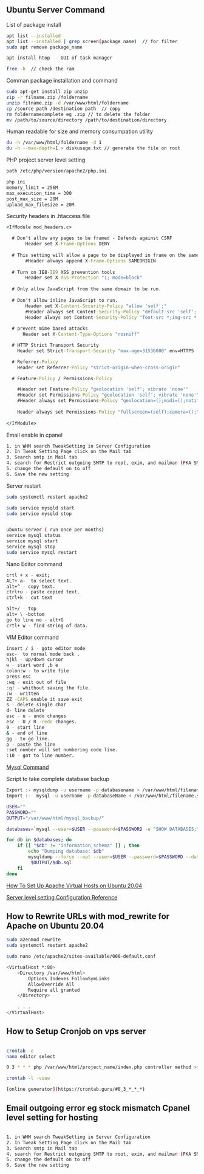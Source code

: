 
## Ubuntu Server Command

List of package install

```bash
apt list --installed
apt list --installed | grep screen(package name)  // for filter
sudo apt remove package_name

apt install htop  - GUI of task manager

free -h  // check the ram


```
Comman package installation and command

```bash
sudo apt-get install zip unzip
zip -r filname.zip /foldername
unzip filname.zip -d /var/www/html/foldername
cp /source path /destination path  // copy 
rm foldernamecomplete eg .zip // to delete the folder
mv /path/to/source/directory /path/to/destination/directory

```

Human readable for size and memory consumpation utility
```bash
du -h /var/www/html/foldername -d 1
du -h --max-depth=1 > diskusage.txt // generate the file on root

```

PHP project server level setting

```bash
path /etc/php/version/apache2/php.ini

php ini
memory_limit = 256M
max_execution_time = 300
post_max_size = 20M
upload_max_filesize = 20M
```

Security headers in .htaccess file
```cmd
<IfModule mod_headers.c>

  # Don't allow any pages to be framed - Defends against CSRF
       Header set X-Frame-Options DENY
  
  # This setting will allow a page to be displayed in frame on the same origin as the page itself
       #Header always append X-Frame-Options SAMEORIGIN
  
  # Turn on IE8-IE9 XSS prevention tools
       Header set X-XSS-Protection "1; mode=block"
  
  # Only allow JavaScript from the same domain to be run.
  
  # Don't allow inline JavaScript to run.
       Header set X-Content-Security-Policy "allow 'self';"
       #Header always set Content-Security-Policy "default-src 'self'; font-src *;img-src * data:; script-src *; style-src *;"
       Header always set Content-Security-Policy "font-src *;img-src * data:;"
  
  # prevent mime based attacks
      Header set X-Content-Type-Options "nosniff"

  # HTTP Strict Transport Security
    Header set Strict-Transport-Security "max-age=31536000" env=HTTPS

  # Referrer-Policy
    Header set Referrer-Policy "strict-origin-when-cross-origin"

  # Feature-Policy / Permissions-Policy

    #Header set Feature-Policy "geolocation 'self'; vibrate 'none'"
    #Header set Permissions-Policy "geolocation 'self'; vibrate 'none'"
    #Header always set Permissions-Policy "geolocation=();midi=();notifications=();push=();sync-xhr=();microphone=();camera=();magnetometer=();gyroscope=();speaker=(self);vibrate=();fullscreen=(self);payment=();"
    
    Header always set Permissions-Policy "fullscreen=(self);camera=();"
  
</IfModule>
```


Email enable in cpanel

```bash
1. in WHM search TweakSetting in Server Configuration
2. In Tweak Setting Page click on the Mail tab
3. Search smtp in Mail tab
4. search for Restrict outgoing SMTP to root, exim, and mailman (FKA SMTP Tweak)
5. change the default on to off
6. Save the new setting
```

Server restart
```bash
sudo systemctl restart apache2

sudo service mysqld start
sudo service mysqld stop


ubuntu server ( run once per months)
service mysql status
service mysql start
service mysql stop
sudo service mysql restart

```

Nano Editor command

```bash
crtl + x - exit;
ALT+ a-  to select text.
alt+^ - copy text.
ctrl+u - paste copied text.
ctrl+k - cut text

alt+/ - top
alt+ \ -bottom
go to line no - alt+G 
crtl+ w - find string of data.
```

VIM Editor command

```bash
insert / i - goto editor mode 
esc-  to normal mode back .
hjkl - up/down cursor
w - start word ,b e
colon:w - to write file
press esc
:wq - exit out of file
:q! - whithout saving the file.
:w - written
ZZ -CAPS enable it save exit
s - delete single char
d- line delete
esc - u - undo changes
esc - U / R -redo changes.
0 - start line
& - end of line
gg - to go line.
p - paste the line
:set number will set numbering code line.
:10 - got to line number.
```

[Mysql Command](https://coimbatorewebhosting.com/blog/list-of-all-commands-used-in-mysql-ssh-linux-shell-in-putty/
) 

Script to take complete database backup

```bash
Export :- mysqldump -u username -p databasename > /var/www/html/filename_to_keep.sql
Import :-  mysql -u username -p databaseName < /var/www/html/filename.sql

USER=""
PASSWORD="" 
OUTPUT="/var/www/html/mysql_backup/"

databases=`mysql --user=$USER --password=$PASSWORD -e "SHOW DATABASES;" | tr -d "| " | grep -v Database`

for db in $databases; do
    if [[ "$db" != "information_schema" ]] ; then
        echo "Dumping database: $db"
        mysqldump --force --opt --user=$USER --password=$PASSWORD --databases $db > $OUTPUT/$db.sql
         $OUTPUT/$db.sql
    fi
done
```

[How To Set Up Apache Virtual Hosts on Ubuntu 20.04](https://www.digitalocean.com/community/tutorials/how-to-set-up-apache-virtual-hosts-on-ubuntu-20-04)

[Server level setting Configuration Reference](https://github.com/geekyshow1/GeekyShowsNotes)

## How to Rewrite URLs with mod_rewrite for Apache on Ubuntu 20.04

```bash
sudo a2enmod rewrite
sudo systemctl restart apache2

sudo nano /etc/apache2/sites-available/000-default.conf

<VirtualHost *:80>
    <Directory /var/www/html>
        Options Indexes FollowSymLinks
        AllowOverride All
        Require all granted
    </Directory>
    
    . . .
</VirtualHost>
```

## How to Setup Cronjob on vps server

``` bash

crontab -e
nano editor select

0 3 * * * php /var/www/html/project_name/index.php controller method >> /var/www/html/project_name/logfile.log 2>&1

crontab -l -view

[online generator](https://crontab.guru/#0_3_*_*_*)

```
## Email outgoing error  eg stock mismatch Cpanel level setting for hosting

```bash

1. in WHM search TweakSetting in Server Configuration
2. In Tweak Setting Page click on the Mail tab
3. Search smtp in Mail tab
4. search for Restrict outgoing SMTP to root, exim, and mailman (FKA SMTP Tweak)
5. change the default on to off
6. Save the new setting

```
